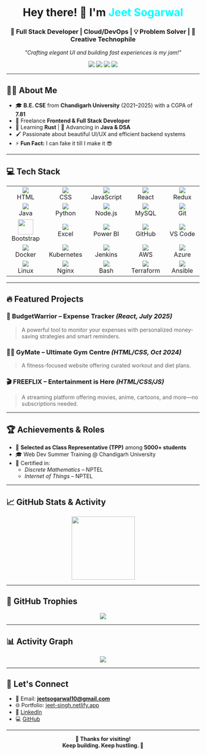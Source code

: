 <h1 align="center">Hey there! 👋 I'm <span style="color:#00ffff;">Jeet Sogarwal</span></h1>
<h3 align="center">🚀 Full Stack Developer | Cloud/DevOps | 💡 Problem Solver | 🎨 Creative Technophile</h3>

<p align="center"><i>"Crafting elegant UI and building fast experiences is my jam!"</i></p>

<p align="center">
  <a href="mailto:jeetsogarwal10@gmail.com"><img src="https://img.shields.io/badge/Email-jeetsogarwal10@gmail.com-red?style=flat-square&logo=gmail"></a>
  <a href="https://jeet-singh.netlify.app" target="_blank"><img src="https://img.shields.io/badge/Portfolio-jeet--singh.netlify.app-brightgreen?style=flat-square&logo=netlify"></a>
  <a href="https://github.com/jeetsogarwal" target="_blank"><img src="https://img.shields.io/github/followers/jeetsogarwal?label=Follow&style=social"></a>
  <a href="https://www.linkedin.com/in/jeet-sogarwal-19b76421b/" target="_blank"><img src="https://img.shields.io/badge/LinkedIn-Jeet%20Sogarwal-blue?style=flat-square&logo=linkedin"></a>
</p>

---

## 🙋‍♂️ About Me

- 🎓 **B.E. CSE** from **Chandigarh University** (2021–2025) with a CGPA of **7.81**
- 🔧 Freelance **Frontend & Full Stack Developer**
- 🧠 Learning **Rust** | 🌱 Advancing in **Java & DSA**
- 🖌️ Passionate about beautiful UI/UX and efficient backend systems
- ⚡ **Fun Fact:** I can fake it till I make it 😎

---

## 💻 Tech Stack

<table align="center">
<tr>
<td align="center" width="100">
<img src="https://skillicons.dev/icons?i=html" /><br>HTML
</td>
<td align="center" width="100">
<img src="https://skillicons.dev/icons?i=css" /><br>CSS
</td>
<td align="center" width="100">
<img src="https://skillicons.dev/icons?i=js" /><br>JavaScript
</td>
<td align="center" width="100">
<img src="https://skillicons.dev/icons?i=react" /><br>React
</td>
<td align="center" width="100">
<img src="https://skillicons.dev/icons?i=redux" /><br>Redux
</td>
</tr>
<tr>
<td align="center" width="100">
<img src="https://skillicons.dev/icons?i=java" /><br>Java
</td>
<td align="center" width="100">
<img src="https://skillicons.dev/icons?i=python" /><br>Python
</td>
<td align="center" width="100">
<img src="https://skillicons.dev/icons?i=nodejs" /><br>Node.js
</td>
<td align="center" width="100">
<img src="https://skillicons.dev/icons?i=mysql" /><br>MySQL
</td>
<td align="center" width="100">
<img src="https://skillicons.dev/icons?i=git" /><br>Git
</td>
</tr>
<tr>
<td align="center" width="100">
<img src="https://cdn.jsdelivr.net/gh/devicons/devicon/icons/bootstrap/bootstrap-plain.svg" width="40"/><br>Bootstrap
</td>
<td align="center" width="100">
<img src="https://img.icons8.com/color/48/000000/microsoft-excel-2019--v1.png"/><br>Excel
</td>
<td align="center" width="100">
<img src="https://img.icons8.com/color/48/000000/power-bi.png"/><br>Power BI
</td>
<td align="center" width="100">
<img src="https://img.icons8.com/color/48/000000/github--v1.png"/><br>GitHub
</td>
<td align="center" width="100">
<img src="https://skillicons.dev/icons?i=vscode" /><br>VS Code
</td>
</tr>
<tr>
<td align="center" width="100">
<img src="https://skillicons.dev/icons?i=docker" /><br>Docker
</td>
<td align="center" width="100">
<img src="https://skillicons.dev/icons?i=kubernetes" /><br>Kubernetes
</td>
<td align="center" width="100">
<img src="https://skillicons.dev/icons?i=jenkins" /><br>Jenkins
</td>
<td align="center" width="100">
<img src="https://skillicons.dev/icons?i=aws" /><br>AWS
</td>
<td align="center" width="100">
<img src="https://skillicons.dev/icons?i=azure" /><br>Azure
</td>
</tr>
<tr>
<td align="center" width="100">
<img src="https://skillicons.dev/icons?i=linux" /><br>Linux
</td>
<td align="center" width="100">
<img src="https://skillicons.dev/icons?i=nginx" /><br>Nginx
</td>
<td align="center" width="100">
<img src="https://skillicons.dev/icons?i=bash" /><br>Bash
</td>
<td align="center" width="100">
<img src="https://skillicons.dev/icons?i=terraform" /><br>Terraform
</td>
<td align="center" width="100">
<img src="https://skillicons.dev/icons?i=ansible" /><br>Ansible
</td>
</tr>
</table>

---

## 🔥 Featured Projects

### 💸 BudgetWarrior – Expense Tracker *(React, July 2025)*
> A powerful tool to monitor your expenses with personalized money-saving strategies and smart reminders.

### 🏋️‍♂️ GyMate – Ultimate Gym Centre *(HTML/CSS, Oct 2024)*
> A fitness-focused website offering curated workout and diet plans.

### 🎬 FREEFLIX – Entertainment is Here *(HTML/CSS/JS)*
> A streaming platform offering movies, anime, cartoons, and more—no subscriptions needed.

---

## 🏆 Achievements & Roles

- 📌 **Selected as Class Representative (TPP)** among **5000+ students**
- 🎓 Web Dev Summer Training @ Chandigarh University
- 📜 Certified in:
  - *Discrete Mathematics* – NPTEL
  - *Internet of Things* – NPTEL

---

## 📈 GitHub Stats & Activity

<p align="center">
  <img src="https://github-readme-streak-stats.herokuapp.com/?user=jeetsogarwal&theme=tokyonight&border_radius=12" height="165" />
</p>

---

## 🏅 GitHub Trophies

<p align="center">
  <img src="https://github-profile-trophy.vercel.app/?username=jeetsogarwal&theme=matrix&column=8" />
</p>

---

## 📊 Activity Graph

<p align="center">
  <img src="https://github-readme-activity-graph.vercel.app/graph?username=jeetsogarwal&theme=react-dark" />
</p>

---

## 🔗 Let's Connect

- 📧 Email: **jeetsogarwal10@gmail.com**
- 🌐 Portfolio: [jeet-singh.netlify.app](https://jeet-singh.netlify.app)
- 💼 [LinkedIn](https://www.linkedin.com/in/jeet-sogarwal-19b76421b/)
- 💻 [GitHub](https://github.com/jeetsogarwal)

---

<p align="center">
  <b>🌟 Thanks for visiting!<br>Keep building. Keep hustling. 🚀</b>
</p>
